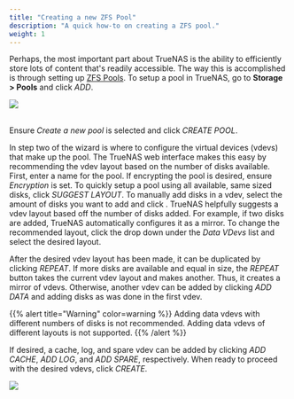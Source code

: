 ```yaml
---
title: "Creating a new ZFS Pool"
description: "A quick how-to on creating a ZFS pool."
weight: 1
---
```


Perhaps, the most important part about TrueNAS is the ability to efficiently
store lots of content that's readily accessible. The way this is accomplished
is through setting up
[ZFS Pools](https://en.wikipedia.org/wiki/ZFS#Data_structures:_Pools,_datasets_and_volumes "ZFS Pools Wikipedia").
To setup a pool in TrueNAS, go to **Storage > Pools** and click *ADD*.

<img src="/images/pools-list.png">
<br><br>

Ensure *Create a new pool* is selected and click *CREATE POOL*.

In step two of the wizard is where to configure the virtual devices (vdevs)
that make up the pool. The TrueNAS web interface makes this easy by
recommending the vdev layout based on the number of disks available. First,
enter a name for the pool. If encrypting the pool is desired, ensure
*Encryption* is set. To quickly setup a pool using all available, same
sized disks, click *SUGGEST LAYOUT*. To manually add disks in a vdev, select
the amount of disks you want to add and click
<i class="fas fa-arrow-right"></i>. TrueNAS helpfully suggests a
vdev layout based off the number of disks added. For example, if two disks are
added, TrueNAS automatically configures it as a mirror. To change the
recommended layout, click the drop down under the *Data VDevs* list and select
the desired layout.

After the desired vdev layout has been made, it can be duplicated by clicking
*REPEAT*. If more disks are available and equal in size, the *REPEAT* button
takes the current vdev layout and makes another. Thus, it creates a mirror of
vdevs. Otherwise, another vdev can be added by clicking *ADD DATA* and adding
disks as was done in the first vdev.

{{% alert title="Warning" color=warning %}}
Adding data vdevs with different numbers of disks is not recommended.
Adding data vdevs of different layouts is not supported.
{{% /alert %}}

If desired, a cache, log, and spare vdev can be added by clicking *ADD CACHE*,
*ADD LOG*, and *ADD SPARE*, respectively. When ready to proceed with the desired
vdevs, click *CREATE*.

<img src="/images/pools-vdevs.png">
<br><br>